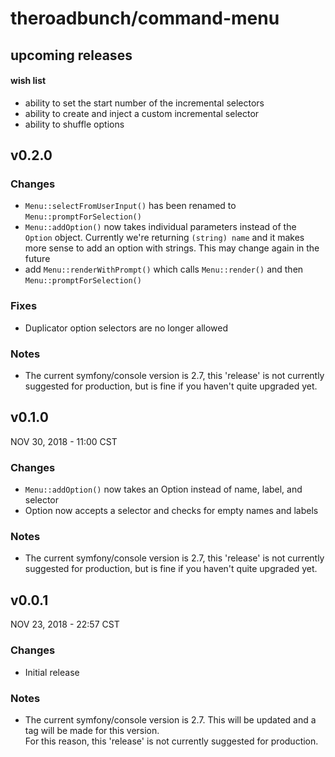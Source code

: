 # theroadbunch/command-menu

## upcoming releases
#### wish list
- ability to set the start number of the incremental selectors
- ability to create and inject a custom incremental selector
- ability to shuffle options

## v0.2.0
### Changes  
- `Menu::selectFromUserInput()` has been renamed to `Menu::promptForSelection()`
- `Menu::addOption()` now takes individual parameters instead of the `Option` object. Currently we're returning 
`(string) name` and it makes more sense to add an option with strings. This may change again in the future  
- add `Menu::renderWithPrompt()` which calls `Menu::render()` and then `Menu::promptForSelection()`
### Fixes  
- Duplicator option selectors are no longer allowed
### Notes  
- The current symfony/console version is 2.7, this 'release' is not currently suggested for production, but is fine
if you haven't quite upgraded yet.

## v0.1.0
NOV 30, 2018 - 11:00 CST
### Changes
- `Menu::addOption()` now takes an Option instead of name, label, and selector
- Option now accepts a selector and checks for empty names and labels
### Notes
- The current symfony/console version is 2.7, this 'release' is not currently suggested for production, but is fine
if you haven't quite upgraded yet.

## v0.0.1
NOV 23, 2018 - 22:57 CST
### Changes
- Initial release
### Notes
- The current symfony/console version is 2.7. This will be updated and a tag will be made for this version.  
For this reason, this 'release' is not currently suggested for production.
